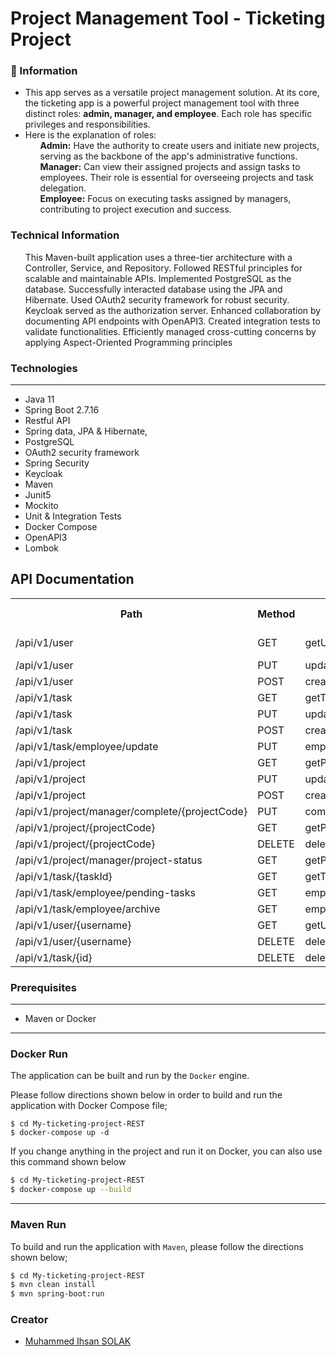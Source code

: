 # Project Management Tool - Ticketing Project

### 📖 Information

<ul style="list-style-type:disc">
  <li>This app serves as a versatile
project management solution. At its core, the ticketing app is a powerful project management tool with
three distinct roles: <b>admin, manager, and employee</b>. Each role has specific
privileges and responsibilities.</li> 
  <li>Here is the explanation of roles:
       <ul><b>Admin:</b> Have the authority to create users and initiate new projects,
serving as the backbone of the app's administrative functions.</ul> <ul><b>Manager:</b> Can view their assigned projects and assign tasks to
employees. Their role is essential for overseeing projects and task
delegation.</ul> <ul><b>Employee:</b>  Focus on executing tasks assigned by managers,
contributing to project execution and success.</ul>
  </li>
</ul>

### Technical Information
<ul style="list-style-type:disc">
This Maven-built application uses a three-tier architecture 
with a Controller, Service, and Repository. Followed RESTful principles for 
scalable and maintainable APIs. Implemented PostgreSQL as the database. 
Successfully interacted database using the JPA and Hibernate. Used
OAuth2 security framework for robust security. Keycloak served as the 
authorization server. Enhanced collaboration by documenting API 
endpoints with OpenAPI3. Created integration tests to validate 
functionalities. Efficiently managed cross-cutting concerns by applying 
Aspect-Oriented Programming principles
</ul>

### Technologies

---
- Java 11
- Spring Boot 2.7.16
- Restful API
- Spring data, JPA & Hibernate,
- PostgreSQL
- OAuth2 security framework
- Spring Security
- Keycloak
- Maven
- Junit5
- Mockito
- Unit & Integration Tests
- Docker Compose
- OpenAPI3
- Lombok

<!DOCTYPE html>
<html lang="en">
<head>
  <meta charset="UTF-8">
  <meta name="viewport" content="width=device-width, initial-scale=1.0">
  <title>API Documentation</title>
  <style>
    table {
      border-collapse: collapse;
      width: 100%;
    }
  </style>
</head>
<body>

<h2>API Documentation</h2>

<table>
  <tr>
    <th>Path</th>
    <th>Method</th>
    <th>Operation</th>
    <th>Request Body</th>
    <th>Parameters</th>
    <th>Responses</th>
  </tr>

  <!-- User Controller -->
  <tr>
    <td>/api/v1/user</td>
    <td>GET</td>
    <td>getUsers</td>
    <td></td>
    <td></td>
    <td>200, 400, 404</td>
  </tr>
  <tr>
    <td>/api/v1/user</td>
    <td>PUT</td>
    <td>updateUser</td>
    <td>UserDTO</td>
    <td></td>
    <td>200</td>
  </tr>
  <tr>
    <td>/api/v1/user</td>
    <td>POST</td>
    <td>createUser</td>
    <td>UserDTO</td>
    <td></td>
    <td>200</td>
  </tr>

  <!-- Task Controller -->
  <tr>
    <td>/api/v1/task</td>
    <td>GET</td>
    <td>getTasks</td>
    <td></td>
    <td></td>
    <td>200</td>
  </tr>
  <tr>
    <td>/api/v1/task</td>
    <td>PUT</td>
    <td>updateTask</td>
    <td>TaskDTO</td>
    <td></td>
    <td>200</td>
  </tr>
  <tr>
    <td>/api/v1/task</td>
    <td>POST</td>
    <td>createTask</td>
    <td>TaskDTO</td>
    <td></td>
    <td>200</td>
  </tr>
  <tr>
    <td>/api/v1/task/employee/update</td>
    <td>PUT</td>
    <td>employeeUpdateTask</td>
    <td>TaskDTO</td>
    <td></td>
    <td>200</td>
  </tr>

  <!-- Project Controller -->
  <tr>
    <td>/api/v1/project</td>
    <td>GET</td>
    <td>getProjects</td>
    <td></td>
    <td></td>
    <td>200</td>
  </tr>
  <tr>
    <td>/api/v1/project</td>
    <td>PUT</td>
    <td>updateProject</td>
    <td>ProjectDTO</td>
    <td></td>
    <td>200</td>
  </tr>
  <tr>
    <td>/api/v1/project</td>
    <td>POST</td>
    <td>createProject</td>
    <td>ProjectDTO</td>
    <td></td>
    <td>200</td>
  </tr>
  <tr>
    <td>/api/v1/project/manager/complete/{projectCode}</td>
    <td>PUT</td>
    <td>completeProject</td>
    <td></td>
    <td>projectCode</td>
    <td>200</td>
  </tr>
  <tr>
    <td>/api/v1/project/{projectCode}</td>
    <td>GET</td>
    <td>getProjectByProjectCode</td>
    <td></td>
    <td>projectCode</td>
    <td>200</td>
  </tr>
  <tr>
    <td>/api/v1/project/{projectCode}</td>
    <td>DELETE</td>
    <td>deleteProject</td>
    <td></td>
    <td>projectCode</td>
    <td>200</td>
  </tr>
  <tr>
    <td>/api/v1/project/manager/project-status</td>
    <td>GET</td>
    <td>getProjectByManager</td>
    <td></td>
    <td></td>
    <td>200</td>
  </tr>

  <!-- Additional Task Controller Endpoints -->
  <tr>
    <td>/api/v1/task/{taskId}</td>
    <td>GET</td>
    <td>getTaskById</td>
    <td></td>
    <td>taskId</td>
    <td>200</td>
  </tr>
  <tr>
    <td>/api/v1/task/employee/pending-tasks</td>
    <td>GET</td>
    <td>employeePendingTasks</td>
    <td></td>
    <td></td>
    <td>200</td>
  </tr>
  <tr>
    <td>/api/v1/task/employee/archive</td>
    <td>GET</td>
    <td>employeeArchiveTasks</td>
    <td></td>
    <td></td>
    <td>200</td>
  </tr>

  <!-- User Controller Additional Endpoints -->
  <tr>
    <td>/api/v1/user/{username}</td>
    <td>GET</td>
    <td>getUserByUsername</td>
    <td></td>
    <td>username</td>
    <td>200</td>
  </tr>
  <tr>
    <td>/api/v1/user/{username}</td>
    <td>DELETE</td>
    <td>deleteUser</td>
    <td></td>
    <td>username</td>
    <td>200</td>
  </tr>

  <!-- Additional Task Controller Endpoint -->
  <tr>
    <td>/api/v1/task/{id}</td>
    <td>DELETE</td>
    <td>deleteTask</td>
    <td></td>
    <td>id</td>
    <td>200</td>
  </tr>
</table>

</body>
</html>




### Prerequisites

---
- Maven or Docker
---


### Docker Run

The application can be built and run by the `Docker` engine. 

Please follow directions shown below in order to build and run the application with Docker Compose file;

```
$ cd My-ticketing-project-REST
$ docker-compose up -d
```

If you change anything in the project and run it on Docker, you can also use this command shown below

```sh
$ cd My-ticketing-project-REST
$ docker-compose up --build
```

---
### Maven Run
To build and run the application with `Maven`, please follow the directions shown below;

```sh
$ cd My-ticketing-project-REST
$ mvn clean install
$ mvn spring-boot:run
```


### Creator

- [Muhammed Ihsan SOLAK](https://github.com/muhammedihsansolak)
